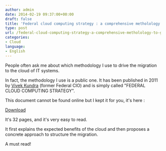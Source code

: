 ```yaml
---
author: admin
date: 2014-02-19 09:37:00+00:00
draft: false
title: 'Federal cloud computing strategy : a comprehensive metholology to go to cloud.'
type: post
url: /federal-cloud-computing-strategy-a-comprehensive-metholology-to-go-to-cloud/
categories:
- Cloud
language:
- English
---
```





People often ask me about which methodology I use to drive the migration to the cloud of IT systems.







In fact, the methodology I use is a public one. It has been published in 2011 by [Vivek Kundra](https://en.wikipedia.org/wiki/Vivek_Kundra) (former Federal CIO) and is simply called "FEDERAL CLOUD COMPUTING STRATEGY".







This document cannot be found online but I kept it for you, it's here :







[ ](http://laurentmaumet.com/wp-content/uploads/2019/02/federal-cloud-computing-strategy.pdf)[Download](http://laurentmaumet.com/wp-content/uploads/2019/02/federal-cloud-computing-strategy.pdf)







It's 32 pages, and it's very easy to read. 







It first explains the expected benefits of the cloud and then proposes a concrete approach to structure the migration. 







A must read!




